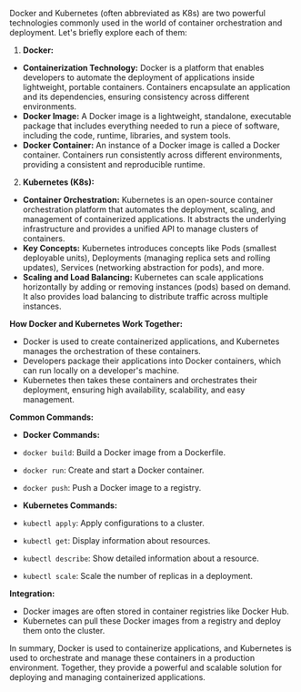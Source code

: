Docker and Kubernetes (often abbreviated as K8s) are two powerful technologies commonly used in the world of container orchestration and deployment. Let's briefly explore each of them:

1. **Docker:**
- **Containerization Technology:** Docker is a platform that enables developers to automate the deployment of applications inside lightweight, portable containers. Containers encapsulate an application and its dependencies, ensuring consistency across different environments.
- **Docker Image:** A Docker image is a lightweight, standalone, executable package that includes everything needed to run a piece of software, including the code, runtime, libraries, and system tools.
- **Docker Container:** An instance of a Docker image is called a Docker container. Containers run consistently across different environments, providing a consistent and reproducible runtime.

2. **Kubernetes (K8s):**
- **Container Orchestration:** Kubernetes is an open-source container orchestration platform that automates the deployment, scaling, and management of containerized applications. It abstracts the underlying infrastructure and provides a unified API to manage clusters of containers.
- **Key Concepts:** Kubernetes introduces concepts like Pods (smallest deployable units), Deployments (managing replica sets and rolling updates), Services (networking abstraction for pods), and more.
- **Scaling and Load Balancing:** Kubernetes can scale applications horizontally by adding or removing instances (pods) based on demand. It also provides load balancing to distribute traffic across multiple instances.

**How Docker and Kubernetes Work Together:**
- Docker is used to create containerized applications, and Kubernetes manages the orchestration of these containers.
- Developers package their applications into Docker containers, which can run locally on a developer's machine.
- Kubernetes then takes these containers and orchestrates their deployment, ensuring high availability, scalability, and easy management.

**Common Commands:**
- **Docker Commands:**
- `docker build`: Build a Docker image from a Dockerfile.
- `docker run`: Create and start a Docker container.
- `docker push`: Push a Docker image to a registry.

- **Kubernetes Commands:**
- `kubectl apply`: Apply configurations to a cluster.
- `kubectl get`: Display information about resources.
- `kubectl describe`: Show detailed information about a resource.
- `kubectl scale`: Scale the number of replicas in a deployment.

**Integration:**
- Docker images are often stored in container registries like Docker Hub.
- Kubernetes can pull these Docker images from a registry and deploy them onto the cluster.

In summary, Docker is used to containerize applications, and Kubernetes is used to orchestrate and manage these containers in a production environment. Together, they provide a powerful and scalable solution for deploying and managing containerized applications.
